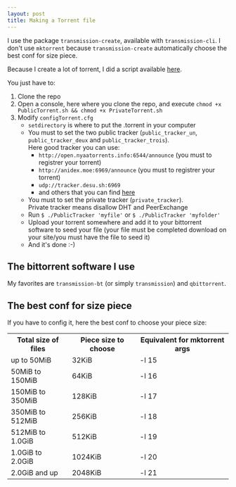 ```yaml
---
layout: post
title: Making a Torrent file
---
```

I use the package ```transmission-create```, available with ```transmission-cli```.
I don't use ```mktorrent``` because ```transmission-create``` automatically choose the best conf for size piece.

Because I create a lot of torrent, I did a script available [here](https://github.com/Subarashii-no-Fansub/Torrent/).

You just have to:

1. Clone the repo
2. Open a console, here where you clone the repo, and execute ```chmod +x PublicTorrent.sh && chmod +x PrivateTorrent.sh```
3. Modify ```configTorrent.cfg```
	* ```setdirectory``` is where to put the .torrent in your computer
	* You must to set the two public tracker (```public_tracker_un```, ```public_tracker_deux``` and ```public_tracker_trois```).<br>Here good tracker you can use:
		* ```http://open.nyaatorrents.info:6544/announce``` (you must to registrer your torrent)
		* ```http://anidex.moe:6969/announce``` (you must to registrer your torrent)
		* ```udp://tracker.desu.sh:6969```
		* and others that you can find [here](https://github.com/ngosang/trackerslist)
	* You must to set the private tracker (```private_tracker```).<br>Private tracker means disallow DHT and PeerExchange
	* Run ```$ ./PublicTracker 'myfile'``` or ```$ ./PublicTracker 'myfolder'```
	* Upload your torrent somewhere and add it to your bittorrent software to seed your file (your file must be completed download on your site/you must have the file to seed it)
	* And it's done :-)

## The bittorrent software I use
My favorites are ```transmission-bt``` (or simply ```transmission```) and ```qbittorrent```.

## The best conf for size piece
If you have to config it, here the best conf to choose your piece size:
<table>
	<tr>
		<th>Total size of files</th>
		<th>Piece size to choose</th>
		<th>Equivalent for mktorrent args</th>
	</tr>
	<tr>
		<td>up to 50MiB</td>
		<td>32KiB</td>
		<td>-l 15</td>
	</tr>
	<tr>
		<td>50MiB to 150MiB</td>
		<td>64KiB</td>
		<td>-l 16</td>
	</tr>
	<tr>
		<td>150MiB to 350MiB</td>
		<td>128KiB</td>
		<td>-l 17</td>
	</tr>
	<tr>
		<td>350MiB to 512MiB</td>
		<td>256KiB</td>
		<td>-l 18</td>
	</tr>
	<tr>
		<td>512MiB to 1.0GiB</td>
		<td>512KiB</td>
		<td>-l 19</td>
	</tr>
	<tr>
		<td>1.0GiB to 2.0GiB</td>
		<td>1024KiB</td>
		<td>-l 20</td>
	</tr>
	<tr>
		<td>2.0GiB and up</td>
		<td>2048KiB</td>
		<td>-l 21</td>
	</tr>
</table>
